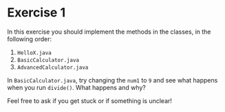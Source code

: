 # Exercise 1

In this exercise you should implement the methods in the classes, in the following order:

1. `HelloX.java`
1. `BasicCalculator.java`
1. `AdvancedCalculator.java`

In `BasicCalculator.java`, try changing the `num1` to `9` and see what happens when you run `divide()`. What happens and why?

Feel free to ask if you get stuck or if something is unclear!